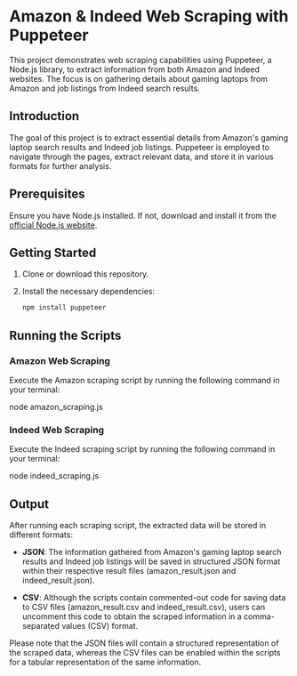 # Amazon & Indeed Web Scraping with Puppeteer

This project demonstrates web scraping capabilities using Puppeteer, a Node.js library, to extract information from both Amazon and Indeed websites. The focus is on gathering details about gaming laptops from Amazon and job listings from Indeed search results.

## Introduction

The goal of this project is to extract essential details from Amazon's gaming laptop search results and Indeed job listings. Puppeteer is employed to navigate through the pages, extract relevant data, and store it in various formats for further analysis.

## Prerequisites

Ensure you have Node.js installed. If not, download and install it from the [official Node.js website](https://nodejs.org/).

## Getting Started

1. Clone or download this repository.

2. Install the necessary dependencies:

    ```bash
    npm install puppeteer
    ```

## Running the Scripts

### Amazon Web Scraping

Execute the Amazon scraping script by running the following command in your terminal:

node amazon_scraping.js


### Indeed Web Scraping

Execute the Indeed scraping script by running the following command in your terminal:

node indeed_scraping.js



## Output

After running each scraping script, the extracted data will be stored in different formats:

- **JSON**: The information gathered from Amazon's gaming laptop search results and Indeed job listings will be saved in structured JSON format within their respective result files (amazon_result.json and indeed_result.json).

- **CSV**: Although the scripts contain commented-out code for saving data to CSV files (amazon_result.csv and indeed_result.csv), users can uncomment this code to obtain the scraped information in a comma-separated values (CSV) format.

Please note that the JSON files will contain a structured representation of the scraped data, whereas the CSV files can be enabled within the scripts for a tabular representation of the same information.